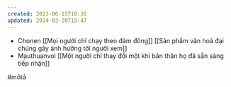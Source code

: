 ```yaml
---
created: 2023-06-15T16:35
updated: 2024-03-20T15:47
---
```

- Chonen [[Mọi người chỉ chạy theo đám đông]] [[Sản phẩm văn hoá đại chúng gây ảnh hưởng tới người xem]]
- Mauthuanvoi [[Một người chỉ thay đổi một khi bản thân họ đã sẵn sàng tiếp nhận]]

#môtả 